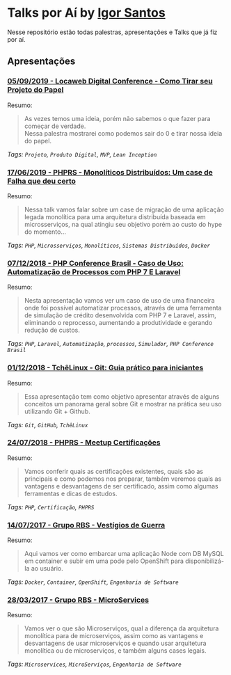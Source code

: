 # Talks por Aí by <a href="https://twitter.com/Igor_Duarte" target="_blank">Igor Santos</a>

Nesse repositório estão todas palestras, apresentações e Talks que já fiz por aí.


## Apresentações

### [05/09/2019 - Locaweb Digital Conference - Como Tirar seu Projeto do Papel](talks/05-09-19-como_tirar_seu_projeto_papel.pdf)


Resumo:

> As vezes temos uma ideia, porém não sabemos o que fazer para começar de verdade.  
Nessa palestra mostrarei como podemos sair do 0 e tirar nossa ideia do papel.


_Tags: `Projeto`, `Produto Digital`, `MVP`, `Lean Inception`_

### [17/06/2019 - PHPRS - Monolíticos Distribuídos: Um case de Falha que deu certo](talks/17-06-19-PHPRS_MonolIticos_DistribuIdos.pdf)


Resumo:

> Nessa talk vamos falar sobre um case de migração de uma aplicação legada monolítica para uma arquitetura distribuída baseada em microsserviços, na qual atingiu seu objetivo porém ao custo do hype do momento...


_Tags: `PHP`, `Microsserviços`, `Monolíticos`, `Sistemas Distribuídos`, `Docker`_


### [07/12/2018 - PHP Conference Brasil - Caso de Uso: Automatização de Processos com PHP 7 E Laravel](talks/06-12-18-PHP_Conference_Brasil.pdf)


Resumo:

> Nesta apresentação vamos ver um caso de uso de uma financeira onde foi possível automatizar processos, através de uma ferramenta de simulação de crédito desenvolvida com PHP 7 e Laravel, assim, eliminando o reprocesso, aumentando a produtividade e gerando redução de custos.


_Tags: `PHP`, `Laravel`, `Automatização`, `processos`, `Simulador`, `PHP Conference Brasil`_

### [01/12/2018 - TchêLinux - Git: Guia prático para iniciantes](talks/01-12-18-TcheLinux_Git_Guia_prático_para_iniciantes.pdf)


Resumo:

> Essa apresentação tem como objetivo apresentar através de alguns conceitos um panorama geral sobre Git e mostrar na prática seu uso utilizando Git + Github.


_Tags: `Git`, `GitHub`, `TchêLinux`_


### [24/07/2018 - PHPRS - Meetup Certificações](talks/24-07-18-PHPRS_Certificação_PHP.pdf)


Resumo:

> Vamos conferir quais as certificações existentes, quais são as principais e como podemos nos preparar, também veremos quais as vantagens e desvantagens de ser certificado, assim como algumas ferramentas e dicas de estudos.


_Tags: `PHP`, `Certificação`, `PHPRS`_


### [14/07/2017 - Grupo RBS - Vestígios de Guerra](talks/14-07-17-RBS_vestigios_de_guerra.pdf)


Resumo:

> Aqui vamos ver como embarcar uma aplicação Node com DB MySQL em container e subir em uma pode pelo OpenShift para disponibilizá-la ao usuário.


_Tags: `Docker`, `Container`, `OpenShift`, `Engenharia de Software`_


### [28/03/2017 - Grupo RBS - MicroServices](talks/28-03-17-RBS_MicroServices.pdf)


Resumo:

> Vamos ver o que são Microserviços, qual a diferença da arquitetura monolítica para de microserviços, assim como as vantagens e desvantagens de usar microserviços e quando usar arquitetura monolítica ou de microserviços, e também alguns cases legais.


_Tags: `Microservices`, `MicroServiços`, `Engenharia de Software`_
